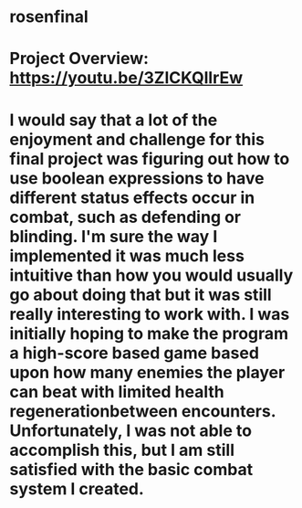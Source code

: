 # rosenfinal
# Project Overview: https://youtu.be/3ZlCKQllrEw
# I would say that a lot of the enjoyment and challenge for this final project was figuring out how to use boolean expressions to have different status effects occur in combat, such as defending or blinding. I'm sure the way I implemented it was much less intuitive than how you would usually go about doing that but it was still really interesting to work with. I was initially hoping to make the program a high-score based game based upon how many enemies the player can beat with limited health regenerationbetween encounters. Unfortunately, I was not able to accomplish this, but I am still satisfied with the basic combat system I created. 
